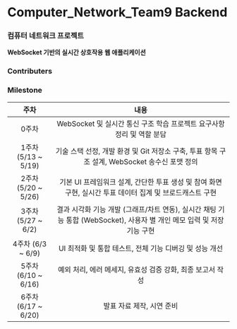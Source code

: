 # Computer_Network_Team9 Backend
### 컴퓨터 네트워크 프로젝트
__WebSocket 기반의 실시간 상호작용 웹 애플리케이션__

### Contributers

### Milestone
|주차|내용|
|:---:|:---:|
|0주차|WebSocket 및 실시간 통신 구조 학습 프로젝트 요구사항 정리 및 역할 분담|
|1주차 (5/13 ~ 5/19)|기술 스택 선정, 개발 환경 및 Git 저장소 구축, 투표 항목 구조 설계, WebSocket 송수신 포맷 정의|
|2주차 (5/20 ~ 5/26)|기본 UI 프레임워크 설계, 간단한 투표 생성 및 참여 화면 구현, 실시간 투표 데이터 집계 및 브로드캐스트 구현|
|3주차 (5/27 ~ 6/2)|결과 시각화 기능 개발 (그래프/차트 연동), 실시간 채팅 기능 통합 (WebSocket), 사용자 별 개인 메모 입력 및 저장 기능 구현|
|4주차 (6/3 ~ 6/9)|UI 최적화 및 통합 테스트, 전체 기능 디버깅 및 성능 개선|
|5주차 (6/10 ~ 6/16)|예외 처리, 에러 메세지, 유효성 검증 강화, 최종 보고서 작성|
|6주차 (6/17 ~ 6/20)|발표 자료 제작, 시연 준비|
